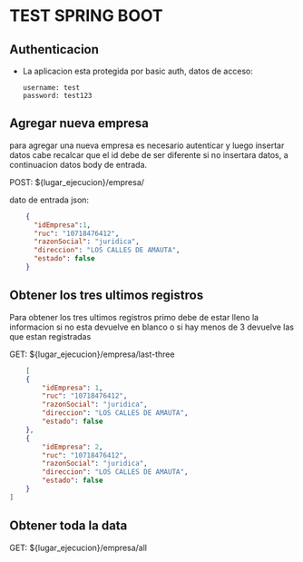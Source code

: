 # TEST SPRING BOOT

## Authenticacion

- La aplicacion esta protegida por basic auth, datos de acceso:
    ```
    username: test
    password: test123
  ``` 

## Agregar nueva empresa

para agregar una nueva empresa es necesario autenticar y luego insertar datos cabe recalcar que el id debe de ser diferente si no insertara datos, 
a continuacion datos body de entrada.

POST: ${lugar_ejecucion}/empresa/

dato de entrada json:
``` json
    {
      "idEmpresa":1,
      "ruc": "10718476412",
      "razonSocial": "juridica",
      "direccion": "LOS CALLES DE AMAUTA",
      "estado": false
    }
  ``` 

## Obtener los tres ultimos registros

Para obtener los tres ultimos registros primo debe de estar lleno la informacion
si no esta devuelve en blanco o si hay menos de 3 devuelve las que estan registradas

GET: ${lugar_ejecucion}/empresa/last-three 

``` json
    [
    {
        "idEmpresa": 1,
        "ruc": "10718476412",
        "razonSocial": "juridica",
        "direccion": "LOS CALLES DE AMAUTA",
        "estado": false
    },
    {
        "idEmpresa": 2,
        "ruc": "10718476412",
        "razonSocial": "juridica",
        "direccion": "LOS CALLES DE AMAUTA",
        "estado": false
    }
]
  ``` 

## Obtener toda la data

GET: ${lugar_ejecucion}/empresa/all
